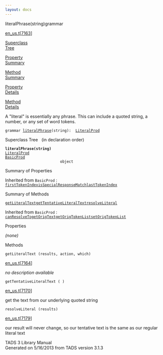 ```yaml
---
layout: docs
---
```

<span class="title">literalPhrase(string)</span><span class="type">grammar</span>

[en_us.t](../file/en_us.t.html)\[[7163](../source/en_us.t.html#7163)\]

[Superclass  
Tree](#_SuperClassTree_)

[Property  
Summary](#_PropSummary_)

[Method  
Summary](#_MethodSummary_)

[Property  
Details](#_Properties_)

[Method  
Details](#_Methods_)

<div class="fdesc">

A "literal" is essentially any phrase. This can include a quoted string,
a number, or any set of word tokens.

`grammar `<span class="gramalt">[`literalPhrase`](../object/literalPhrase.html)`(string)`</span>` :   `[`LiteralProd`](../object/LiteralProd.html)

</div>

<span id="_SuperClassTree_"></span>

<div class="mjhd">

<span class="hdln">Superclass Tree</span>   (in declaration order)

</div>

**`literalPhrase(string)`**  
[`LiteralProd`](../object/LiteralProd.html)  
[`BasicProd`](../object/BasicProd.html)  
`                         object`  
<span id="_PropSummary_"></span>

<div class="mjhd">

<span class="hdln">Summary of Properties</span>  

</div>





Inherited from `BasicProd` :  
[`firstTokenIndex`](../object/BasicProd.html#firstTokenIndex)[`isSpecialResponseMatch`](../object/BasicProd.html#isSpecialResponseMatch)[`lastTokenIndex`](../object/BasicProd.html#lastTokenIndex)

<span id="_MethodSummary_"></span>

<div class="mjhd">

<span class="hdln">Summary of Methods</span>  

</div>

[`getLiteralText`](#getLiteralText)[`getTentativeLiteralText`](#getTentativeLiteralText)[`resolveLiteral`](#resolveLiteral)



Inherited from `BasicProd` :  
[`canResolveTo`](../object/BasicProd.html#canResolveTo)[`getOrigText`](../object/BasicProd.html#getOrigText)[`getOrigTokenList`](../object/BasicProd.html#getOrigTokenList)[`setOrigTokenList`](../object/BasicProd.html#setOrigTokenList)

<span id="_Properties_"></span>

<div class="mjhd">

<span class="hdln">Properties</span>  

</div>

*(none)* <span id="_Methods_"></span>

<div class="mjhd">

<span class="hdln">Methods</span>  

</div>

<span id="getLiteralText"></span>

`getLiteralText (results, action, which)`

[en_us.t](../file/en_us.t.html)\[[7164](../source/en_us.t.html#7164)\]

<div class="desc">

*no description available*

</div>

<span id="getTentativeLiteralText"></span>

`getTentativeLiteralText ( )`

[en_us.t](../file/en_us.t.html)\[[7170](../source/en_us.t.html#7170)\]

<div class="desc">

get the text from our underlying quoted string

</div>

<span id="resolveLiteral"></span>

`resolveLiteral (results)`

[en_us.t](../file/en_us.t.html)\[[7179](../source/en_us.t.html#7179)\]

<div class="desc">

our result will never change, so our tentative text is the same as our
regular literal text

</div>

<div class="ftr">

TADS 3 Library Manual  
Generated on 5/16/2013 from TADS version 3.1.3

</div>

